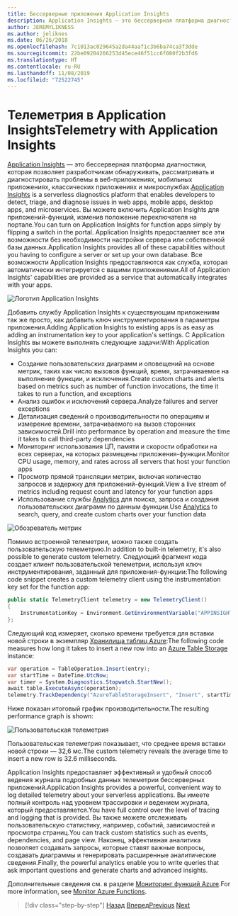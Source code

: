 ```yaml
---
title: Бессерверные приложения Application Insights
description: Application Insights — это бессерверная платформа диагностики, которая позволяет разработчикам обнаруживать, рассматривать и диагностировать проблемы в веб-приложениях, мобильных приложениях, классических приложениях и микрослужбах.
author: JEREMYLIKNESS
ms.author: jeliknes
ms.date: 06/26/2018
ms.openlocfilehash: 7c1013ac029645a2da44aaf1c3b6ba74ca3f3dde
ms.sourcegitcommit: 22be09204266253d45ece46f51cc6f080f2b3fd6
ms.translationtype: HT
ms.contentlocale: ru-RU
ms.lasthandoff: 11/08/2019
ms.locfileid: "72522745"
---
```

# <a name="telemetry-with-application-insights"></a><span data-ttu-id="54374-103">Телеметрия в Application Insights</span><span class="sxs-lookup"><span data-stu-id="54374-103">Telemetry with Application Insights</span></span>

<span data-ttu-id="54374-104">[Application Insights](https://docs.microsoft.com/azure/application-insights) — это бессерверная платформа диагностики, которая позволяет разработчикам обнаруживать, рассматривать и диагностировать проблемы в веб-приложениях, мобильных приложениях, классических приложениях и микрослужбах.</span><span class="sxs-lookup"><span data-stu-id="54374-104">[Application Insights](https://docs.microsoft.com/azure/application-insights) is a serverless diagnostics platform that enables developers to detect, triage, and diagnose issues in web apps, mobile apps, desktop apps, and microservices.</span></span> <span data-ttu-id="54374-105">Вы можете включить Application Insights для приложений-функций, изменив положение переключателя на портале.</span><span class="sxs-lookup"><span data-stu-id="54374-105">You can turn on Application Insights for function apps simply by flipping a switch in the portal.</span></span> <span data-ttu-id="54374-106">Application Insights предоставляет все эти возможности без необходимости настройки сервера или собственной базы данных.</span><span class="sxs-lookup"><span data-stu-id="54374-106">Application Insights provides all of these capabilities without you having to configure a server or set up your own database.</span></span> <span data-ttu-id="54374-107">Все возможности Application Insights предоставляются как служба, которая автоматически интегрируется с вашими приложениями.</span><span class="sxs-lookup"><span data-stu-id="54374-107">All of Application Insights' capabilities are provided as a service that automatically integrates with your apps.</span></span>

![Логотип Application Insights](./media/application-insights-logo.png)

<span data-ttu-id="54374-109">Добавить службу Application Insights к существующим приложениям так же просто, как добавить ключ инструментирования в параметры приложения.</span><span class="sxs-lookup"><span data-stu-id="54374-109">Adding Application Insights to existing apps is as easy as adding an instrumentation key to your application's settings.</span></span> <span data-ttu-id="54374-110">С Application Insights вы можете выполнять следующие задачи:</span><span class="sxs-lookup"><span data-stu-id="54374-110">With Application Insights you can:</span></span>

- <span data-ttu-id="54374-111">Создание пользовательских диаграмм и оповещений на основе метрик, таких как число вызовов функций, время, затрачиваемое на выполнение функции, и исключения.</span><span class="sxs-lookup"><span data-stu-id="54374-111">Create custom charts and alerts based on metrics such as number of function invocations, the time it takes to run a function, and exceptions</span></span>
- <span data-ttu-id="54374-112">Анализ ошибок и исключений сервера.</span><span class="sxs-lookup"><span data-stu-id="54374-112">Analyze failures and server exceptions</span></span>
- <span data-ttu-id="54374-113">Детализация сведений о производительности по операциям и измерение времени, затрачиваемого на вызов сторонних зависимостей.</span><span class="sxs-lookup"><span data-stu-id="54374-113">Drill into performance by operation and measure the time it takes to call third-party dependencies</span></span>
- <span data-ttu-id="54374-114">Мониторинг использования ЦП, памяти и скорости обработки на всех серверах, на которых размещены приложения-функции.</span><span class="sxs-lookup"><span data-stu-id="54374-114">Monitor CPU usage, memory, and rates across all servers that host your function apps</span></span>
- <span data-ttu-id="54374-115">Просмотр прямой трансляции метрик, включая количество запросов и задержку для приложений-функций.</span><span class="sxs-lookup"><span data-stu-id="54374-115">View a live stream of metrics including request count and latency for your function apps</span></span>
- <span data-ttu-id="54374-116">Использование службы [Analytics](https://docs.microsoft.com/azure/application-insights/app-insights-analytics) для поиска, запроса и создания пользовательских диаграмм по данным функции.</span><span class="sxs-lookup"><span data-stu-id="54374-116">Use [Analytics](https://docs.microsoft.com/azure/application-insights/app-insights-analytics) to search, query, and create custom charts over your function data</span></span>

![Обозреватель метрик](./media/metrics-explorer.png)

<span data-ttu-id="54374-118">Помимо встроенной телеметрии, можно также создать пользовательскую телеметрию.</span><span class="sxs-lookup"><span data-stu-id="54374-118">In addition to built-in telemetry, it's also possible to generate custom telemetry.</span></span> <span data-ttu-id="54374-119">Следующий фрагмент кода создает клиент пользовательской телеметрии, используя ключ инструментирования, заданный для приложения-функции:</span><span class="sxs-lookup"><span data-stu-id="54374-119">The following code snippet creates a custom telemetry client using the instrumentation key set for the function app:</span></span>

```csharp
public static TelemetryClient telemetry = new TelemetryClient()
{
    InstrumentationKey = Environment.GetEnvironmentVariable("APPINSIGHTS_INSTRUMENTATIONKEY")
};
```

<span data-ttu-id="54374-120">Следующий код измеряет, сколько времени требуется для вставки новой строки в экземпляр [Хранилища таблиц Azure](https://docs.microsoft.com/azure/cosmos-db/table-storage-overview):</span><span class="sxs-lookup"><span data-stu-id="54374-120">The following code measures how long it takes to insert a new row into an [Azure Table Storage](https://docs.microsoft.com/azure/cosmos-db/table-storage-overview) instance:</span></span>

```csharp
var operation = TableOperation.Insert(entry);
var startTime = DateTime.UtcNow;
var timer = System.Diagnostics.Stopwatch.StartNew();
await table.ExecuteAsync(operation);
telemetry.TrackDependency("AzureTableStorageInsert", "Insert", startTime, timer.Elapsed, true);
```

<span data-ttu-id="54374-121">Ниже показан итоговый график производительности.</span><span class="sxs-lookup"><span data-stu-id="54374-121">The resulting performance graph is shown:</span></span>

![Пользовательская телеметрия](./media/custom-telemetry.png)

<span data-ttu-id="54374-123">Пользовательская телеметрия показывает, что среднее время вставки новой строки — 32,6 мс.</span><span class="sxs-lookup"><span data-stu-id="54374-123">The custom telemetry reveals the average time to insert a new row is 32.6 milliseconds.</span></span>

<span data-ttu-id="54374-124">Application Insights предоставляет эффективный и удобный способ ведения журнала подробных данных телеметрии бессерверных приложений.</span><span class="sxs-lookup"><span data-stu-id="54374-124">Application Insights provides a powerful, convenient way to log detailed telemetry about your serverless applications.</span></span> <span data-ttu-id="54374-125">Вы имеете полный контроль над уровнем трассировки и ведением журнала, который предоставляется.</span><span class="sxs-lookup"><span data-stu-id="54374-125">You have full control over the level of tracing and logging that is provided.</span></span> <span data-ttu-id="54374-126">Вы также можете отслеживать пользовательскую статистику, например, событий, зависимостей и просмотра страниц.</span><span class="sxs-lookup"><span data-stu-id="54374-126">You can track custom statistics such as events, dependencies, and page view.</span></span> <span data-ttu-id="54374-127">Наконец, эффективная аналитика позволяет создавать запросы, которые ставят важные вопросы, создавать диаграммы и генерировать расширенные аналитические сведения.</span><span class="sxs-lookup"><span data-stu-id="54374-127">Finally, the powerful analytics enable you to write queries that ask important questions and generate charts and advanced insights.</span></span>

<span data-ttu-id="54374-128">Дополнительные сведения см. в разделе [Мониторинг функций Azure](https://docs.microsoft.com/azure/azure-functions/functions-monitoring).</span><span class="sxs-lookup"><span data-stu-id="54374-128">For more information, see [Monitor Azure Functions](https://docs.microsoft.com/azure/azure-functions/functions-monitoring).</span></span>

>[!div class="step-by-step"]
><span data-ttu-id="54374-129">[Назад](azure-functions.md)
>[Вперед](logic-apps.md)</span><span class="sxs-lookup"><span data-stu-id="54374-129">[Previous](azure-functions.md)
[Next](logic-apps.md)</span></span>
